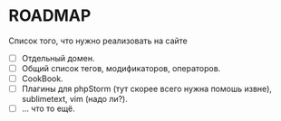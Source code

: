 # ROADMAP
Список того, что нужно реализовать на сайте

- [ ] Отдельный домен.
- [ ] Общий список тегов, модификаторов, операторов.
- [ ] CookBook.
- [ ] Плагины для phpStorm (тут скорее всего нужна помошь извне), sublimetext, vim (надо ли?).
- [ ] ... что то ещё.
